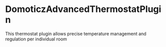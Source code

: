 # DomoticzAdvancedThermostatPlugin
This thermostat plugin allows precise temperature management and regulation per individual room
